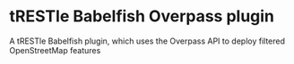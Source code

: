 # tRESTle Babelfish Overpass plugin
A tRESTle Babelfish plugin, which uses the Overpass API to deploy filtered OpenStreetMap features
